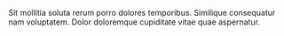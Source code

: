 Sit mollitia soluta rerum porro dolores temporibus.
Similique consequatur nam voluptatem.
Dolor doloremque cupiditate vitae quae aspernatur.
